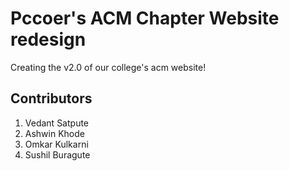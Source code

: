 # Pccoer's ACM Chapter Website redesign
Creating the v2.0 of our college's acm website!

## Contributors
1. Vedant Satpute
2. Ashwin Khode
3. Omkar Kulkarni
4. Sushil Buragute
